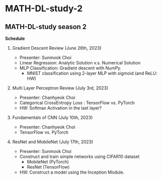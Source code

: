 # MATH-DL-study-2
## MATH-DL-study season 2

**Schedule**

1. Gradient Descent Review (June 26th, 2023)
	- Presenter: Sunmook Choi
    - Linear Regression: Analytic Solution v.s. Numerical Solution
    - MLP Classification: Gradient descent with NumPy. 
        - MNIST classification using 2-layer MLP with sigmoid (and ReLU: HW)

2. Multi Layer Perceptron Review (July 3rd, 2023)
	- Presenter: Chanhyeok Choi
	- Categorical CrossEntropy Loss : TensorFlow vs. PyTorch 
	- HW: Softmax Activation in the last layer?

3. Fundamentals of CNN (July 10th, 2023)
	- Presenter: Chanhyeok Choi
	- TensorFlow vs. PyTorch
	
4. ResNet and MobileNet (July 17th, 2023)
	- Presenter: Sunmook Choi
	- Construct and train simple networks using CIFAR10 dataset
		- MobileNet (PyTorch)
		- ResNet (TensorFlow)
	- HW: Construct a model using the Inception Module.